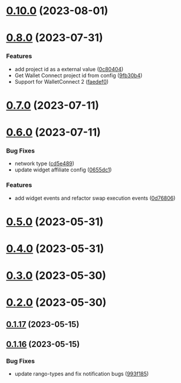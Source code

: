 # [0.10.0](https://github.com/rango-exchange/rango-client/compare/queue-manager-demo@0.9.0...queue-manager-demo@0.10.0) (2023-08-01)



# [0.8.0](https://github.com/rango-exchange/rango-client/compare/queue-manager-demo@0.7.0...queue-manager-demo@0.8.0) (2023-07-31)


### Features

* add project id as a external value ([0c80404](https://github.com/rango-exchange/rango-client/commit/0c80404a8cacb6c5b0338dea1e416b0b11db254b))
* Get Wallet Connect project id from config ([9fb30b4](https://github.com/rango-exchange/rango-client/commit/9fb30b4b1a83e2005bbf42553298f24b1e278e1c))
* Support for WalletConnect 2 ([faedef0](https://github.com/rango-exchange/rango-client/commit/faedef0b5e6fc3c5ef881cbbe4ec05334cc1c910))



# [0.7.0](https://github.com/rango-exchange/rango-client/compare/queue-manager-demo@0.6.0...queue-manager-demo@0.7.0) (2023-07-11)



# [0.6.0](https://github.com/rango-exchange/rango-client/compare/queue-manager-demo@0.5.0...queue-manager-demo@0.6.0) (2023-07-11)


### Bug Fixes

* network type ([cd5e489](https://github.com/rango-exchange/rango-client/commit/cd5e489a8cdee72be6a697a346b42bbd9ce6bab0))
* update widget affiliate config ([0655dc1](https://github.com/rango-exchange/rango-client/commit/0655dc1949e6e8a9b1efacb71e3f66ac3d1e30fb))


### Features

* add widget events and refactor swap execution events ([0d76806](https://github.com/rango-exchange/rango-client/commit/0d7680693dd77439de38cd0b20f263f6ae8cceb0))



# [0.5.0](https://github.com/rango-exchange/rango-client/compare/queue-manager-demo@0.4.0...queue-manager-demo@0.5.0) (2023-05-31)



# [0.4.0](https://github.com/rango-exchange/rango-client/compare/queue-manager-demo@0.3.0...queue-manager-demo@0.4.0) (2023-05-31)



# [0.3.0](https://github.com/rango-exchange/rango-client/compare/queue-manager-demo@0.2.0...queue-manager-demo@0.3.0) (2023-05-30)



# [0.2.0](https://github.com/rango-exchange/rango-client/compare/queue-manager-demo@0.1.17...queue-manager-demo@0.2.0) (2023-05-30)



## [0.1.17](https://github.com/rango-exchange/rango-client/compare/queue-manager-demo@0.1.16...queue-manager-demo@0.1.17) (2023-05-15)



## [0.1.16](https://github.com/rango-exchange/rango-client/compare/queue-manager-demo@0.1.15...queue-manager-demo@0.1.16) (2023-05-15)


### Bug Fixes

* update rango-types and fix notification bugs ([993f185](https://github.com/rango-exchange/rango-client/commit/993f185e0b8c5e5e15a2c65ba2d85d1f9c8daa90))



